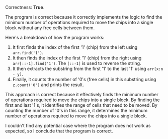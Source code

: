 Correctness: **True**.

The program is correct because it correctly implements the logic to find the minimum number of operations required to move the chips into a single block without any free cells between them.

Here's a breakdown of how the program works:

1. It first finds the index of the first '1' (chip) from the left using `arr.find('1')`.
2. It then finds the index of the first '1' (chip) from the right using `arr[::-1].find('1')`. The `[::-1]` is used to reverse the string.
3. It then extracts the substring from the first '1' to the last '1' using `arr[x:n - y]`.
4. Finally, it counts the number of '0's (free cells) in this substring using `z.count('0')` and prints the result.

This approach is correct because it effectively finds the minimum number of operations required to move the chips into a single block. By finding the first and last '1's, it identifies the range of cells that need to be moved. By counting the number of '0's in this range, it determines the minimum number of operations required to move the chips into a single block.

I couldn't find any potential case where the program does not work as expected, so I conclude that the program is correct.